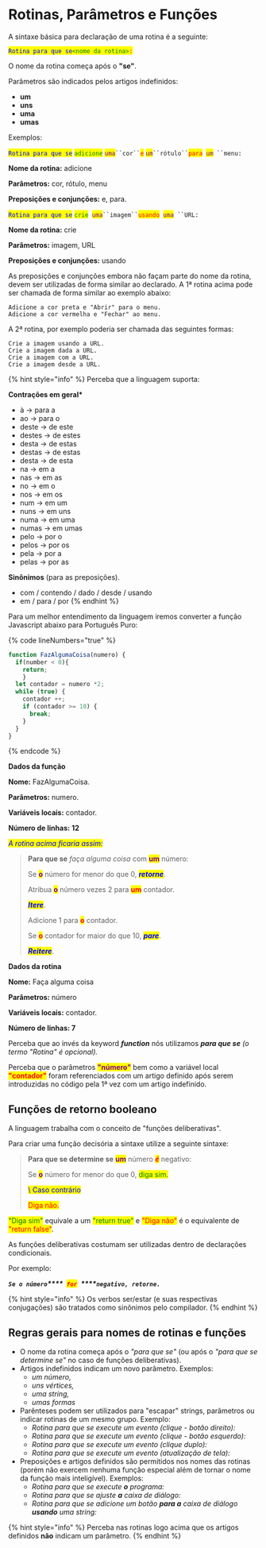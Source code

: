 # Rotinas, Parâmetros e Funções

A sintaxe básica para declaração de uma rotina é a seguinte:

<mark style="color:blue;">`Rotina para que se`</mark><mark style="color:green;">`<nome da rotina>`</mark><mark style="color:red;">`:`</mark>

O nome da rotina começa após o **"se"**.&#x20;

Parâmetros são indicados pelos artigos indefinidos:&#x20;

* **um**
* **uns**
* **uma**
* **umas**

Exemplos:



<mark style="color:blue;">`Rotina para que se`</mark> <mark style="color:green;">`adicione`</mark> <mark style="color:purple;">`uma`</mark>` ``cor`` `<mark style="color:red;">`e`</mark> <mark style="color:purple;">`um`</mark>` ``rótulo`` `<mark style="color:red;">`para`</mark>` `<mark style="color:purple;">`um`</mark>` ``menu:`

**Nome da rotina:** adicione

**Parâmetros:** cor, rótulo, menu

**Preposições e conjunções:** e, para.



<mark style="color:blue;">`Rotina para que se`</mark> <mark style="color:green;">`crie`</mark>` `<mark style="color:purple;">`uma`</mark>` ``imagem`` `<mark style="color:red;">`usando`</mark>` `<mark style="color:purple;">`uma`</mark>` ``URL:`

**Nome da rotina:** crie

**Parâmetros:** imagem, URL

**Preposições e conjunções:** usando

As preposições e conjunções embora não façam parte do nome da rotina, devem ser utilizadas de forma similar ao declarado. A 1ª rotina acima pode ser chamada de forma similar ao exemplo abaixo:

```
Adicione a cor preta e "Abrir" para o menu.
Adicione a cor vermelha e "Fechar" ao menu.
```

A 2ª rotina, por exemplo poderia ser chamada das seguintes formas:

```
Crie a imagem usando a URL.
Crie a imagem dada a URL.
Crie a imagem com a URL.
Crie a imagem desde a URL.
```

{% hint style="info" %}
Perceba que a linguagem suporta:

**Contrações em geral\***

* à -> para a
* ao -> para o
* deste -> de este
* destes -> de estes
* desta -> de estas
* destas -> de estas
* desta -> de esta
* na -> em a
* nas -> em as
* no -> em o
* nos -> em os
* num -> em um
* nuns -> em uns
* numa -> em uma
* numas -> em umas
* pelo -> por o
* pelos -> por os
* pela -> por a
* pelas -> por as

**Sinônimos** (para as preposições).&#x20;

* com / contendo / dado / desde / usando
* em / para / por
{% endhint %}

Para um melhor entendimento da linguagem iremos converter a função Javascript abaixo para Português Puro:

{% code lineNumbers="true" %}
```javascript
function FazAlgumaCoisa(numero) {
  if(number < 0){
    return;
    }
  let contador = numero *2;
  while (true) {
    contador ++;
    if (contador >= 10) {
      break;
    }
  }
}
```
{% endcode %}

**Dados da função**

**Nome:** FazAlgumaCoisa.

**Parâmetros:** numero.

**Variáveis locais:** contador.

**Número de linhas:** **12**

_<mark style="color:blue;">A rotina acima ficaria assim:</mark>_

> **Para que se** _faça alguma coisa_ com <mark style="color:purple;">**um**</mark> número:&#x20;
>
> &#x20; Se <mark style="color:purple;">**o**</mark> número for menor do que 0, _<mark style="color:blue;">**retorne**</mark>_.&#x20;
>
> &#x20; Atribua <mark style="color:purple;">**o**</mark> número vezes 2 para <mark style="color:red;">**um**</mark> contador.&#x20;
>
> &#x20; _<mark style="color:blue;">**Itere**</mark>_.&#x20;
>
> &#x20;   Adicione 1 para <mark style="color:red;">**o**</mark> contador.&#x20;
>
> &#x20;   Se <mark style="color:red;">**o**</mark> contador for maior do que 10, _<mark style="color:blue;">**pare**</mark>_.&#x20;
>
> &#x20; _<mark style="color:blue;">**Reitere**</mark>_.

**Dados da rotina**

**Nome:** Faça alguma coisa

**Parâmetros:** número

**Variáveis locais:** contador.

**Número de linhas: 7**

Perceba que ao invés da keyword _**function**_ nós utilizamos _**para que se** (o termo "Rotina" é opcional)._

Perceba que o parâmetros <mark style="color:purple;">**"número"**</mark> bem como a variável local <mark style="color:red;">**"contador"**</mark> foram referenciados com um artigo definido após serem introduzidas no código pela 1ª vez com um artigo indefinido.

## Funções de retorno booleano

A linguagem trabalha com o conceito de "funções deliberativas".

Para criar uma função decisória a sintaxe utilize a seguinte sintaxe:

> **Para que se determine se** <mark style="color:purple;">**um**</mark> número _<mark style="color:red;">**é**</mark>_ negativo:&#x20;
>
> &#x20; Se <mark style="color:purple;">**o**</mark> número for menor do que 0, <mark style="color:green;">diga sim.</mark>&#x20;
>
> &#x20; <mark style="color:blue;">\ Caso contrário</mark>
>
> &#x20; <mark style="color:red;">Diga não.</mark>

<mark style="color:green;">"Diga sim"</mark> equivale a um <mark style="color:green;">"return true"</mark> e <mark style="color:red;">"Diga não"</mark> é o equivalente de <mark style="color:red;">"return false"</mark>.

As funções deliberativas costumam ser utilizadas dentro de declarações condicionais.

Por exemplo:

_**`Se o número`****` `**<mark style="color:red;">**`for`**</mark>**` `****`negativo, retorne.`**_

{% hint style="info" %}
Os verbos ser/estar (e suas respectivas conjugações) são tratados como sinônimos pelo compilador.
{% endhint %}

## Regras gerais para nomes de rotinas e funções

* O nome da rotina começa após o _"para que se"_ (ou após o _"para que se determine se"_ no caso de funções deliberativas).
* Artigos indefinidos indicam um novo parâmetro. Exemplos:
  * _um número,_
  * _uns vértices,_
  * _uma string,_
  * _umas formas_
* Parênteses podem ser utilizados para "escapar" strings, parâmetros ou indicar rotinas de um mesmo grupo. Exemplo:
  * _Rotina para que se execute um evento (clique - botão direito):_&#x20;
  * _Rotina para que se execute um evento (clique - botão esquerdo):_&#x20;
  * _Rotina para que se execute um evento (clique duplo):_&#x20;
  * _Rotina para que se execute um evento (atualização de tela):_&#x20;
* Preposições e artigos definidos são permitidos nos nomes das rotinas (porém não exercem nenhuma função especial além de tornar o nome da função mais inteligível). Exemplos:
  * _Rotina para que se execute **o** programa:_
  * _Rotina para que se ajuste **a** caixa de diálogo:_
  * _Rotina para que se adicione um botão **para a** caixa de diálogo **usando** uma string:_

{% hint style="info" %}
Perceba nas rotinas logo acima que os artigos definidos **não** indicam um parâmetro.&#x20;
{% endhint %}
